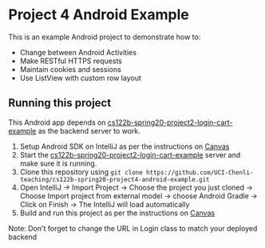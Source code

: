 # Project 4 Android Example

This is an example Android project to demonstrate how to:

- Change between Android Activities
- Make RESTful HTTPS requests
- Maintain cookies and sessions
- Use ListView with custom row layout

## Running this project

This Android app depends on [cs122b-spring20-project2-login-cart-example](https://github.com/UCI-Chenli-teaching/cs122b-spring20-project2-login-cart-example) as the backend server to work.

1. Setup Android SDK on IntelliJ as per the instructions on [Canvas](https://canvas.eee.uci.edu/courses/26486/pages/p4-task-2-developing-an-android-app-for-fabflix)
2. Start the [cs122b-spring20-project2-login-cart-example](https://github.com/UCI-Chenli-teaching/cs122b-spring20-project2-login-cart-example) server and make sure it is running.
3. Clone this repository using `git clone https://github.com/UCI-Chenli-teaching/cs122b-spring20-project4-android-example.git`
4. Open IntelliJ -> Import Project -> Choose the project you just cloned -> Choose Import project from external model -> choose Android Gradle -> Click on Finish -> The IntelliJ will load automatically
5. Build and run this project as per the instructions on [Canvas](https://canvas.eee.uci.edu/courses/26486/pages/p4-task-2-developing-an-android-app-for-fabflix)

Note: Don't forget to change the URL in Login class to match your deployed backend
